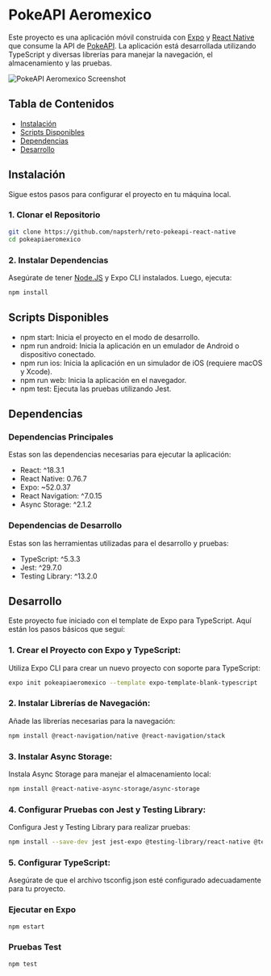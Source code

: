 # PokeAPI Aeromexico

Este proyecto es una aplicación móvil construida con [Expo](https://expo.dev/) y [React Native](https://reactnative.dev/) que consume la API de [PokeAPI](https://pokeapi.co/). La aplicación está desarrollada utilizando TypeScript y diversas librerías para manejar la navegación, el almacenamiento y las pruebas.

![PokeAPI Aeromexico Screenshot](https://content.instructables.com/FQM/ILK3/IBRRVVZQ/FQMILK3IBRRVVZQ.jpg?auto=webp&frame=1&crop=3:2&width=320&md=MjAxNS0wNy0wNiAxNzowMTozNi4w)

## Tabla de Contenidos

- [Instalación](#instalación)
- [Scripts Disponibles](#scripts-disponibles)
- [Dependencias](#dependencias)
- [Desarrollo](#desarrollo)

## Instalación

Sigue estos pasos para configurar el proyecto en tu máquina local.

### 1. Clonar el Repositorio

```bash
git clone https://github.com/napsterh/reto-pokeapi-react-native
cd pokeapiaeromexico
```
### 2. Instalar Dependencias

Asegúrate de tener [Node.JS](https://node.js/) y Expo CLI instalados. Luego, ejecuta:

```bash
npm install
```
## Scripts Disponibles
- npm start: Inicia el proyecto en el modo de desarrollo.
- npm run android: Inicia la aplicación en un emulador de Android o dispositivo conectado.
- npm run ios: Inicia la aplicación en un simulador de iOS (requiere macOS y Xcode).
- npm run web: Inicia la aplicación en el navegador.
- npm test: Ejecuta las pruebas utilizando Jest.

## Dependencias

### Dependencias Principales
Estas son las dependencias necesarias para ejecutar la aplicación:

- React: ^18.3.1
- React Native: 0.76.7
- Expo: ~52.0.37
- React Navigation: ^7.0.15
- Async Storage: ^2.1.2
### Dependencias de Desarrollo
Estas son las herramientas utilizadas para el desarrollo y pruebas:

- TypeScript: ^5.3.3
- Jest: ^29.7.0
- Testing Library: ^13.2.0

## Desarrollo
Este proyecto fue iniciado con el template de Expo para TypeScript. Aquí están los pasos básicos que seguí:

### 1. Crear el Proyecto con Expo y TypeScript:

Utiliza Expo CLI para crear un nuevo proyecto con soporte para TypeScript:

```bash
expo init pokeapiaeromexico --template expo-template-blank-typescript
```
### 2. Instalar Librerías de Navegación:

Añade las librerías necesarias para la navegación:
```bash
npm install @react-navigation/native @react-navigation/stack
```

### 3. Instalar Async Storage:

Instala Async Storage para manejar el almacenamiento local:

```bash
npm install @react-native-async-storage/async-storage
```

### 4. Configurar Pruebas con Jest y Testing Library:

Configura Jest y Testing Library para realizar pruebas:

```bash
npm install --save-dev jest jest-expo @testing-library/react-native @testing-library/jest-native
```
### 5. Configurar TypeScript:

Asegúrate de que el archivo tsconfig.json esté configurado adecuadamente para tu proyecto.

### Ejecutar en Expo

```bash
npm estart
```

### Pruebas Test 

```bash
npm test
```






